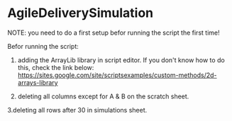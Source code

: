 # AgileDeliverySimulation

NOTE: you need to do a first setup befor running the script the first time! 

Befor running the script:

1. adding the ArrayLib library in script editor.
If you don't know how to do this, check the link below:
https://sites.google.com/site/scriptsexamples/custom-methods/2d-arrays-library

2. deleting all columns except for A & B on the scratch sheet.

3.deleting all rows after 30 in simulations sheet.

